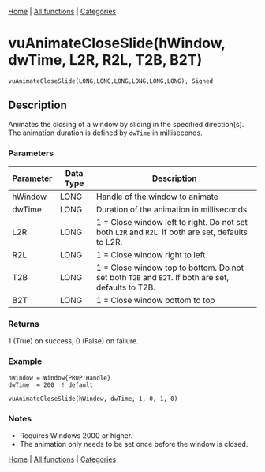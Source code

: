 [Home](../index.md) | [All functions](../all-functions.md) | [Categories](../categories/index.md)

# vuAnimateCloseSlide(hWindow, dwTime, L2R, R2L, T2B, B2T)

```Prototype
vuAnimateCloseSlide(LONG,LONG,LONG,LONG,LONG,LONG), Signed
```


## Description
Animates the closing of a window by sliding in the specified direction(s). The animation duration is defined by `dwTime` in milliseconds.

### Parameters

| Parameter | Data Type | Description                                                                 |
|-----------|-----------|-----------------------------------------------------------------------------|
| hWindow   | LONG      | Handle of the window to animate                                             |
| dwTime    | LONG      | Duration of the animation in milliseconds                                   |
| L2R       | LONG      | 1 = Close window left to right. Do not set both `L2R` and `R2L`. If both are set, defaults to L2R. |
| R2L       | LONG      | 1 = Close window right to left                                              |
| T2B       | LONG      | 1 = Close window top to bottom. Do not set both `T2B` and `B2T`. If both are set, defaults to T2B. |
| B2T       | LONG      | 1 = Close window bottom to top                                              |

### Returns
1 (True) on success, 0 (False) on failure.

### Example

```Clarion
hWindow = Window{PROP:Handle}
dwTime  = 200  ! default

vuAnimateCloseSlide(hWindow, dwTime, 1, 0, 1, 0)
```

### Notes
- Requires Windows 2000 or higher.  
- The animation only needs to be set once before the window is closed.

[Home](../index.md) | [All functions](../all-functions.md) | [Categories](../categories/index.md)
